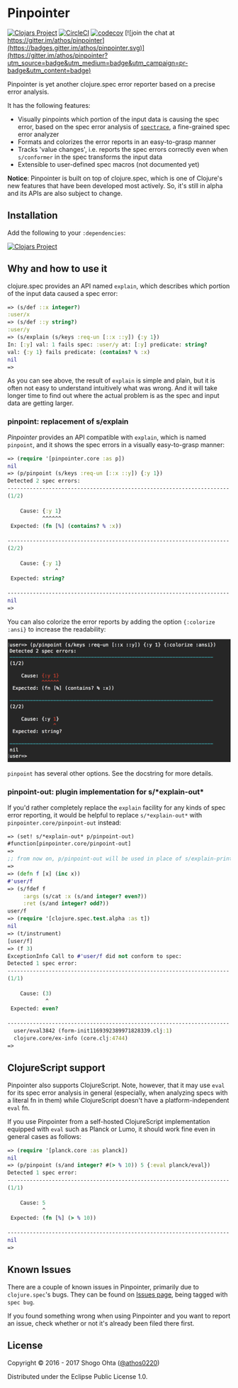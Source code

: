 # Pinpointer
[![Clojars Project](https://img.shields.io/clojars/v/pinpointer.svg)](https://clojars.org/pinpointer)
[![CircleCI](https://circleci.com/gh/athos/Pinpointer/tree/master.svg?style=shield)](https://circleci.com/gh/athos/Pinpointer/tree/master)
[![codecov](https://codecov.io/gh/athos/Pinpointer/branch/master/graph/badge.svg)](https://codecov.io/gh/athos/Pinpointer)
[![join the chat at https://gitter.im/athos/pinpointer](https://badges.gitter.im/athos/pinpointer.svg)](https://gitter.im/athos/pinpointer?utm_source=badge&utm_medium=badge&utm_campaign=pr-badge&utm_content=badge)

Pinpointer is yet another clojure.spec error reporter based on a precise error analysis.

It has the following features:

- Visually pinpoints which portion of the input data is causing the spec error, based on the spec error analysis of [`spectrace`](https://github.com/athos/spectrace), a fine-grained spec error analyzer
- Formats and colorizes the error reports in an easy-to-grasp manner
- Tracks 'value changes', i.e. reports the spec errors correctly even when `s/conformer` in the spec transforms the input data
- Extensible to user-defined spec macros (not documented yet)

**Notice**: Pinpointer is built on top of clojure.spec, which is one of Clojure's new features that have been developed most actively. So, it's still in alpha and its APIs are also subject to change.

## Installation

Add the following to your `:dependencies`:

[![Clojars Project](https://clojars.org/pinpointer/latest-version.svg)](http://clojars.org/pinpointer)

## Why and how to use it

clojure.spec provides an API named `explain`, which describes which portion of the input data caused a spec error:

```clj
=> (s/def ::x integer?)
:user/x
=> (s/def ::y string?)
:user/y
=> (s/explain (s/keys :req-un [::x ::y]) {:y 1})
In: [:y] val: 1 fails spec: :user/y at: [:y] predicate: string?
val: {:y 1} fails predicate: (contains? % :x)
nil
=>
```

As you can see above, the result of `explain` is simple and plain, but it is often not easy to understand intuitively what was wrong. And it will take longer time to find out where the actual problem is as the spec and input data are getting larger.

### pinpoint: replacement of s/explain

_Pinpointer_ provides an API compatible with `explain`, which is named `pinpoint`, and it shows the spec errors in a visually  easy-to-grasp manner:

```clj
=> (require '[pinpointer.core :as p])
nil
=> (p/pinpoint (s/keys :req-un [::x ::y]) {:y 1})
Detected 2 spec errors:
----------------------------------------------------------------------
(1/2)

    Cause: {:y 1}
           ^^^^^^
 Expected: (fn [%] (contains? % :x))

----------------------------------------------------------------------
(2/2)

    Cause: {:y 1}
               ^
 Expected: string?

----------------------------------------------------------------------
nil
=>
```


You can also colorize the error reports by adding the option `{:colorize :ansi}` to increase the readability:


<img src="doc/images/colorized-pinpoint-result.png" width="630">

`pinpoint` has several other options. See the docstring for more details.

### pinpoint-out: plugin implementation for s/\*explain-out\*

If you'd rather completely replace the `explain` facility for any kinds of spec error reporting, it would be helpful to replace `s/*explain-out*` with `pinpointer.core/pinpoint-out` instead:

```clj
=> (set! s/*explain-out* p/pinpoint-out)
#function[pinpointer.core/pinpoint-out]
=>
;; from now on, p/pinpoint-out will be used in place of s/explain-printer
=>
=> (defn f [x] (inc x))
#'user/f
=> (s/fdef f
     :args (s/cat :x (s/and integer? even?))
     :ret (s/and integer? odd?))
user/f
=> (require '[clojure.spec.test.alpha :as t])
nil
=> (t/instrument)
[user/f]
=> (f 3)
ExceptionInfo Call to #'user/f did not conform to spec:
Detected 1 spec error:
----------------------------------------------------------------------
(1/1)

    Cause: (3)
            ^
 Expected: even?

----------------------------------------------------------------------
  user/eval3842 (form-init1169392389971828339.clj:1)
  clojure.core/ex-info (core.clj:4744)
=>
```

## ClojureScript support

Pinpointer also supports ClojureScript. Note, however, that it may use `eval` for its spec error analysis in general (especially, when analyzing specs with a literal fn in them) while ClojureScript doesn't have a platform-independent `eval` fn.

If you use Pinpointer from a self-hosted ClojureScript implementation equipped with `eval` such as Planck or Lumo, it should work fine even in general cases as follows:

```clj
=> (require '[planck.core :as planck])
nil
=> (p/pinpoint (s/and integer? #(> % 10)) 5 {:eval planck/eval})
Detected 1 spec error:
----------------------------------------------------------------------
(1/1)

    Cause: 5
           ^
 Expected: (fn [%] (> % 10))

----------------------------------------------------------------------
nil
=>
```

## Known Issues

There are a couple of known issues in Pinpointer, primarily due to `clojure.spec`'s bugs. They can be found on [Issues page](https://github.com/athos/Pinpointer/issues?q=is%3Aissue+is%3Aopen+label%3A%22spec+bug%22), being tagged with `spec bug`.

If you found something wrong when using Pinpointer and you want to report an issue, check whether or not it's already been filed there first.

## License

Copyright © 2016 - 2017 Shogo Ohta ([@athos0220](https://twitter.com/athos0220))

Distributed under the Eclipse Public License 1.0.

